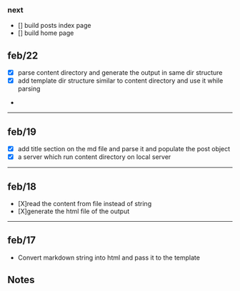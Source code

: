 
### next
- [] build posts index page
- [] build home page 


## feb/22
- [X] parse content directory and generate the output in same dir structure
- [X] add template dir structure similar to content directory and use it while parsing
- 
-----

## feb/19
- [X] add title section on the md file and parse it and populate the post object
- [X] a server which run content directory on local server

------

## feb/18
- [X]read the content from file instead of string 
- [X]generate the html file of the output

----- 

## feb/17
- Convert markdown string into html and pass it to the template

## Notes